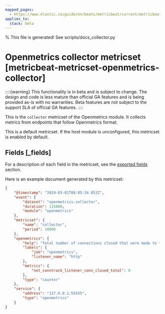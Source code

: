 ```yaml
---
mapped_pages:
  - https://www.elastic.co/guide/en/beats/metricbeat/current/metricbeat-metricset-openmetrics-collector.html
applies_to:
  stack: beta
---
```


% This file is generated! See scripts/docs_collector.py

# Openmetrics collector metricset [metricbeat-metricset-openmetrics-collector]

::::{warning}
This functionality is in beta and is subject to change. The design and code is less mature than official GA features and is being provided as-is with no warranties. Beta features are not subject to the support SLA of official GA features.
::::


This is the `collector` metricset of the Openmetrics module. It collects metrics from endpoints that follow Openmetrics format.

This is a default metricset. If the host module is unconfigured, this metricset is enabled by default.

## Fields [_fields]

For a description of each field in the metricset, see the [exported fields](/reference/metricbeat/exported-fields-openmetrics.md) section.

Here is an example document generated by this metricset:

```json
{
    "@timestamp": "2019-03-01T08:05:34.853Z",
    "event": {
        "dataset": "openmetrics.collector",
        "duration": 115000,
        "module": "openmetrics"
    },
    "metricset": {
        "name": "collector",
        "period": 10000
    },
    "openmetrics": {
        "help": "Total number of connections closed that were made to the listener of a given name.",
        "labels": {
            "job": "openmetrics",
            "listener_name": "http"
        },
        "metrics": {
            "net_conntrack_listener_conn_closed_total": 0
        },
        "type": "counter"
    },
    "service": {
        "address": "127.0.0.1:55555",
        "type": "openmetrics"
    }
}
```
